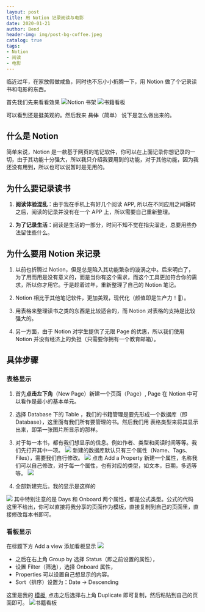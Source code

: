 ```yaml
---
layout: post
title: 用 Notion 记录阅读与电影
date: 2020-01-21
author: Bend
header-img: img/post-bg-coffee.jpeg
catalog: true
tags:
- Notion
- 阅读
- 电影
---
```

临近过年，在家放假做咸鱼，同时也不忘小小折腾一下，用 Notion 做了个记录读书和电影的东西。

首先我们先来看看效果
![Notion 书架](https://raw.githubusercontent.com/Bend1031/PictureBed/master/img/20200121145534.png)
![书籍看板](https://raw.githubusercontent.com/Bend1031/PictureBed/master/img/20200121145629.png)

可以看到还是挺美观的。然后我来 ~~具体~~（简单） 说下是怎么做出来的。

## 什么是 Notion

简单来说，Notion 是一款基于网页的笔记软件，你可以在上面记录你想记录的一切，由于其功能十分强大，所以我只介绍我要用到的功能，对于其他功能，因为我还没有用到，所以也可以说暂时是无用的。

## 为什么要记录读书

1. **阅读体验混乱**：由于我在手机上有好几个阅读 APP, 所以在不同应用之间辗转之后，阅读的记录并没有在一个 APP 上，所以需要自己重新整理。

2. **为了记录生活**：阅读是生活的一部分，时间不知不觉在指尖溜走，总要用些办法留住些什么。

## 为什么要用 Notion 来记录

1. 以前也折腾过 Notion，但是总是陷入其功能繁杂的漩涡之中。后来明白了，为了用而用是没有意义的，而是当你有这个需求，而这个工具更加符合你的需求，所以你才用它。于是趁着过年，重新整理了自己的 Notion 笔记。

2. Notion 相比于其他笔记软件，更加美观，现代化（颜值即是生产力！🤣）。

3. 用表格来整理读书之类的东西是比较适合的，而 Notion 对表格的支持是比较强大的。

4. 另一方面，由于 Notion 对学生提供了无限 Page 的优惠，所以我们使用 Notion 并没有经济上的负担（只需要你拥有一个教育邮箱）。

## 具体步骤

### 表格显示

1. 首先**点击左下角**（New Page）新建一个页面（Page）, Page 在 Notion 中可以看作是最小的基本单元。

2. 选择 Database 下的 Table ，我们的书籍管理是要先形成一个数据库（即 Database），这里面有我们所有要管理的书。然后我们用 表格类型来将其显示出来，即第一张图片所显示的那样。

3. 对于每一本书，都有我们想显示的信息。例如作者、类型和阅读时间等等。我们先打开其中一项。
![](https://raw.githubusercontent.com/Bend1031/PictureBed/master/img/20200121154342.png)
新建的数据库默认只有三个属性（Name、Tags、Files），需要我们自行修改。
![](https://raw.githubusercontent.com/Bend1031/PictureBed/master/img/20200121154542.png)
点击 Add a Property 新建一个属性，名称我们可以自己修改，对于每一个属性，也有对应的类型，如文本，日期，多选等等。
![](https://raw.githubusercontent.com/Bend1031/PictureBed/master/img/20200121154907.png)

4. 全部新建完后。我的显示是这样的

![](https://raw.githubusercontent.com/Bend1031/PictureBed/master/img/20200121155116.png)
其中特别注意的是 Days 和 Onboard 两个属性，都是公式类型。公式的代码这里不给出，你可以直接将我分享的页面作为模板，直接复制到自己的页面里，直接修改每本书即可。

### 看板显示

在标题下方 Add a view 添加看板显示
![](https://raw.githubusercontent.com/Bend1031/PictureBed/master/img/20200121160146.png)

- 之后在右上角 Group by 选择 Status（即之前设置的属性），
- 设置 Filter（筛选），选择 Onboard 属性，
- Properties 可以设置自己想显示的内容。
- Sort（排序）设置为：Date -> Descending

这里是我的 [模板](https://www.notion.so/50e850400f684f9ea4ce682ab6171be7?v=866f71363d6a4edbbac104c029d69c27), 点击之后选择右上角 Duplicate 即可复制，然后粘贴到自己的页面即可。
![书籍看板](https://raw.githubusercontent.com/Bend1031/PictureBed/master/img/20200121145629.png)
